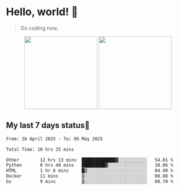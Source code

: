 # Hello, world! 🥰
> Go coding now.

<div align="center">
<div><img src="https://github-readme-stats.vercel.app/api?username=Xrondev&count_private=true" height="200px"/> <img src="https://github-readme-stats.vercel.app/api/top-langs/?username=Xrondev" height="200px"/></div>
</div>
<div align="center"></div>  

## My last 7 days status🧐

<!--START_SECTION:waka-->

```txt
From: 28 April 2025 - To: 05 May 2025

Total Time: 10 hrs 25 mins

Other        12 hrs 13 mins  █████████████▓░░░░░░░░░░░   54.01 %
Python       8 hrs 48 mins   █████████▓░░░░░░░░░░░░░░░   38.86 %
HTML         1 hr 6 mins     █▒░░░░░░░░░░░░░░░░░░░░░░░   04.90 %
Docker       11 mins         ▒░░░░░░░░░░░░░░░░░░░░░░░░   00.88 %
Go           9 mins          ▒░░░░░░░░░░░░░░░░░░░░░░░░   00.70 %
```

<!--END_SECTION:waka-->
